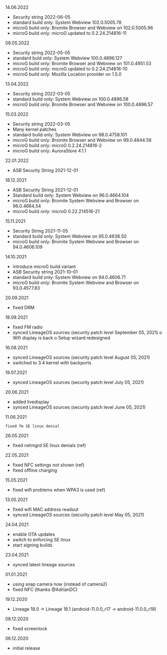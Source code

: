 14.06.2022

- Security string 2022-06-05
- standard build only: System Webview 102.0.5005.78
- microG build only: Bromite Browser and Webview on 102.0.5005.96
- microG build only: microG updated to 0.2.24.214816-11


09.05.2022

- Security string 2022-05-05
- standard buld only: System Webview 100.0.4896.127
- microG build only: Bromite Browser and Webview on 101.0.4951.53
- microG build only: microG updated to 0.2.24.214816-10
- microG build only: Mozilla Location provider on 1.5.0


13.04.2022

- Security string 2022-03-05
- standard build only: System Webview on 100.0.4896.58
- microG build only: Bromite Browser and Webview on 100.0.4896.57


15.03.2022

- Security string 2022-03-05
- Many kernel patches
- standard build only: System Webview on 98.0.4758.101
- microG build only: Bromite Browser and Webview on 99.0.4844.58
- microG build only: microG 0.2.24.214816-2
- microG build only: AuroraStore 4.1.1


22.01.2022

- ASB Security String 2021-12-01


18.12.2021

- ASB Security String 2021-12-01
- Standard build only: System Webview on 96.0.4664.104 
- microG build only: Bromite System Webview and Browser on 96.0.4664.54
- microG build only: microG 0.22.214516-21


15.11.2021

- Security String 2021-11-05
- standard build only: System Webview on 95.0.4638.50
- microG build only: Bromite System Webview and Browser on 94.0.4606.109


14.10.2021

- introduce microG build variant
- ASB Security string 2021-10-01
- standard build only: System Webview on 94.0.4606.71
- microG build only: Bromite System Webview and Browser on 93.0.4577.83


20.09.2021

- fixed DRM


18.09.2021

- fixed FM radio
- synced LineageOS sources (security patch level September 05, 2021)
   o  Wifi display is back
   o  Setup wizard redesigned


16.08.2021

- synced LineageOS sources (security patch level August 05, 2021)
- switched to 3.4 kernel with backports


19.07.2021

- synced LineageOS sources (security patch level July 05, 2021)


20.06.2021

- added livedisplay
- synced LineageOS sources (security patch level June 05, 2021)


11.06.2021

    fixed fm SE linux denial

26.05.2021

- fixed netmgrd SE linux denials (ref)


22.05.2021

- fixed NFC settings not shown (ref)
- fixed offline charging


15.05.2021

- fixed wifi problems when WPA3 is used (ref)


13.05.2021

- fixed wifi MAC address readout
- synced LineageOS sources (security patch level May 05, 2021)


24.04.2021

- enable OTA updates
- switch to enforcing SE linux
- start signing builds


23.04.2021

- synced latest lineage sources


01.01.2021

- using snap camera now (instead of camera2)
- fixed NFC (thanks @AdrianDC)


19.12.2020

- Lineage 18.0 -> Lineage 18.1 (android-11.0.0_r17 -> android-11.0.0_r19)


08.12.2020

- fixed screenlock


06.12.2020

- initial release

